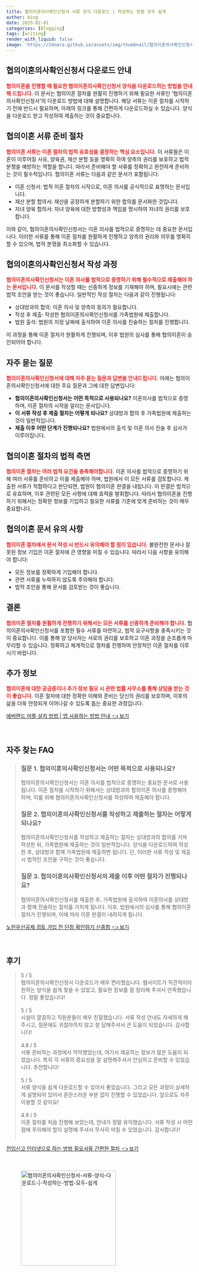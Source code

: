 ```yaml
---
title: 협의이혼의사확인신청서 서류 양식 다운로드 | 작성하는 방법 모두 쉽게
author: bing
date: 2025-02-01
categories: [Blogging]
tags: [writing]
render_with_liquid: false
image: 'https://24nara.github.io/assets/img/thumbnail/협의이혼의사확인신청서-서류-양식-다운로드-|-작성하는-방법-모두-쉽게.webp'
---
```



<h2 id='협의이혼의사확인신청서다운로드안내'>협의이혼의사확인신청서 다운로드 안내</h2>

<p><b><span style="color: #ee2323;">협의이혼을 진행할 때 필요한 협의이혼의사확인신청서 양식을 다운로드하는 방법을 안내해 드립니다.</span></b> 이 문서는 협의이혼 절차를 원활히 진행하기 위해 필요한 서류인 '협의이혼의사확인신청서'의 다운로드 방법에 대해 설명합니다. 해당 서류는 이혼 절차를 시작하기 전에 반드시 필요하며, 아래의 링크를 통해 간편하게 다운로드하실 수 있습니다. 양식을 다운로드 받고 작성하여 제출하는 것이 중요합니다.</p>

<h2 id='협의이혼서류준비절차'>협의이혼 서류 준비 절차</h2>

<p><b><span style="color: #ee2323;">협의이혼 서류는 이혼 절차의 법적 유효성을 결정하는 핵심 요소입니다.</span></b> 이 서류들은 이혼이 이루어질 사유, 양육권, 재산 분할 등을 명확히 하여 양측의 권리를 보호하고 법적 분쟁을 예방하는 역할을 합니다. 따라서 준비해야 할 서류를 정확하고 완전하게 준비하는 것이 필수적입니다. 협의이혼 서류는 다음과 같은 문서가 포함됩니다: </p>

<ul>
    <li>이혼 신청서: 법적 이혼 절차의 시작으로, 이혼 의사를 공식적으로 표명하는 문서입니다.</li>
    <li>재산 분할 합의서: 재산을 공정하게 분할하기 위한 합의를 문서화한 것입니다.</li>
    <li>자녀 양육 합의서: 자녀 양육에 대한 방향성과 책임을 명시하여 자녀의 권리를 보호합니다.</li>
</ul>

<p>이와 같이, 협의이혼의사확인신청서는 이혼 의사를 법적으로 증명하는 데 중요한 문서입니다. 이러한 서류를 통해 이혼 절차를 원활하게 진행하고 양측의 권리와 의무를 명확히 할 수 있으며, 법적 분쟁을 최소화할 수 있습니다.</p>

<h2 id='협의이혼의사확인신청서작성과정'>협의이혼의사확인신청서 작성 과정</h2>

<p><b><span style="color: #ee2323;">협의이혼의사확인신청서는 이혼 의사를 법적으로 증명하기 위해 필수적으로 제출해야 하는 문서입니다.</span></b> 이 문서를 작성할 때는 신중하게 정보를 기재해야 하며, 필요시에는 관련 법적 조언을 받는 것이 좋습니다. 일반적인 작성 절차는 다음과 같이 진행됩니다:</p>

<ul>
    <li>상대방과의 합의: 이혼 의사 및 양측의 동의가 필요합니다.</li>
    <li>작성 후 제출: 작성한 협의이혼의사확인신청서를 가족법원에 제출합니다.</li>
    <li>법원 출석: 법원의 지정 날짜에 출석하여 이혼 의사를 진술하는 절차를 진행합니다.</li>
</ul>

<p>이 과정을 통해 이혼 절차가 원활하게 진행되며, 이후 법원의 심사를 통해 협의이혼이 승인되어야 합니다.</p>

<h2 id='자주묻는질문'>자주 묻는 질문</h2>

<p><b><span style="color: #ee2323;">협의이혼의사확인신청서에 대해 자주 묻는 질문과 답변을 안내드립니다.</span></b> 아래는 협의이혼의사확인신청서에 대한 주요 질문과 그에 대한 답변입니다:</p>

<ul>
    <li><b>협의이혼의사확인신청서는 어떤 목적으로 사용되나요?</b> 이혼의사를 법적으로 증명하며, 이혼 절차의 시작을 알리는 문서입니다.</li>
    <li><b>이 서류 작성 후 제출 절차는 어떻게 되나요?</b> 상대방과 합의 후 가족법원에 제출하는 것이 일반적입니다.</li>
    <li><b>제출 이후 어떤 단계가 진행되나요?</b> 법원에서의 출석 및 이혼 의사 진술 후 심사가 이루어집니다.</li>
</ul>

<h2 id='협의이혼절차법적측면'>협의이혼 절차의 법적 측면</h2>

<p><b><span style="color: #ee2323;">협의이혼 절차는 여러 법적 요건을 충족해야합니다.</span></b> 이혼 의사를 법적으로 증명하기 위해 여러 서류를 준비하고 이를 제출해야 하며, 법원에서 이 모든 서류를 검토합니다. 제출한 서류가 적합하다고 판단되면, 법원이 협의이혼 판결을 내립니다. 이 판결은 법적으로 유효하며, 이후 관련된 모든 사항에 대해 효력을 발휘합니다. 따라서 협의이혼을 진행하기 위해서는 정확한 정보를 기입하고 필요한 서류를 기준에 맞게 준비하는 것이 매우 중요합니다.</p>

<h2 id='협의이혼문서유의사항'>협의이혼 문서 유의 사항</h2>

<p><b><span style="color: #ee2323;">협의이혼 절차에서 문서 작성 시 반드시 유의해야 할 점이 있습니다.</span></b> 불완전한 문서나 잘못된 정보 기입은 이혼 절차에 큰 영향을 미칠 수 있습니다. 따라서 다음 사항을 유의해야 합니다:</p>

<ul>
    <li>모든 정보를 정확하게 기입해야 합니다.</li>
    <li>관련 서류를 누락하지 않도록 주의해야 합니다.</li>
    <li>법적 조언을 통해 문서를 검토받는 것이 좋습니다.</li>
</ul>

<h2 id='결론'>결론</h2>

<p><b><span style="color: #ee2323;">협의이혼 절차를 원활하게 진행하기 위해서는 모든 서류를 신중하게 준비해야 합니다.</span></b> 협의이혼의사확인신청서를 포함한 필수 서류를 마련하고, 법적 요구사항을 충족시키는 것이 중요합니다. 이를 통해 양 당사자는 서로의 권리를 보호하고 이혼 과정을 순조롭게 마무리할 수 있습니다. 정확하고 체계적으로 절차를 진행하여 안정적인 이혼 절차를 이루시기 바랍니다.</p>

<h2 id='추가정보'>추가 정보</h2>

<p><b><span style="color: #ee2323;">협의이혼에 대한 궁금증이나 추가 정보 필요 시 관련 법률 사무소를 통해 상담을 받는 것이 좋습니다.</span></b> 이혼 절차에 대한 정확한 이해와 준비는 당신의 권리를 보호하며, 이후의 삶을 더욱 안정되게 이어나갈 수 있도록 돕는 중요한 과정입니다.</p>


<p><a class="click-button" title="에버랜드 어플 설치 방법 | 앱 사용하는 방법 안내" href="https://24nara.github.io/posts/%EC%97%90%EB%B2%84%EB%9E%9C%EB%93%9C-%EC%96%B4%ED%94%8C-%EC%84%A4%EC%B9%98-%EB%B0%A9%EB%B2%95-%EC%95%B1-%EC%82%AC%EC%9A%A9%ED%95%98%EB%8A%94-%EB%B0%A9%EB%B2%95-%EC%95%88%EB%82%B4/" rel="dofollow">에버랜드 어플 설치 방법 | 앱 사용하는 방법 안내 👈 보기</a></p><br>
<h2 id='자주_찾는_FAQ'>자주 찾는 FAQ</h2>
<div itemscope="" itemtype="https://schema.org/FAQPage"> 
<blockquote> 
<div itemscope="" itemprop="mainEntity" itemtype="https://schema.org/Question"> 
<h3 itemprop="name">질문 1. 협의이혼의사확인신청서는 어떤 목적으로 사용되나요?</h3> 
<div itemscope="" itemprop="acceptedAnswer" itemtype="https://schema.org/Answer"> 
<span itemprop="text"> 
<p>협의이혼의사확인신청서는 이혼 의사를 법적으로 증명하는 중요한 문서로 사용됩니다. 이혼 절차를 시작하기 위해서는 상대방과의 합의이혼 의사를 증명해야 하며, 이를 위해 협의이혼의사확인신청서를 작성하여 제출해야 합니다.</p> 
</span> 
</div> 
</div> 
<div itemscope="" itemprop="mainEntity" itemtype="https://schema.org/Question"> 
<h3 itemprop="name">질문 2. 협의이혼의사확인신청서를 작성하고 제출하는 절차는 어떻게 되나요?</h3> 
<div itemscope="" itemprop="acceptedAnswer" itemtype="https://schema.org/Answer"> 
<span itemprop="text"> 
<p>협의이혼의사확인신청서를 작성하고 제출하는 절차는 상대방과의 합의를 거쳐 작성한 뒤, 가족법원에 제출하는 것이 일반적입니다. 양식을 다운로드하여 작성한 후, 상대방과 함께 가족법원에 제출하면 됩니다. 단, 이러한 서류 작성 및 제출 시 법적인 조언을 구하는 것이 좋습니다.</p> 
</span> 
</div> 
</div> 
<div itemscope="" itemprop="mainEntity" itemtype="https://schema.org/Question"> 
<h3 itemprop="name">질문 3. 협의이혼의사확인신청서의 제출 이후 어떤 절차가 진행되나요?</h3> 
<div itemscope="" itemprop="acceptedAnswer" itemtype="https://schema.org/Answer"> 
<span itemprop="text"> 
<p>협의이혼의사확인신청서를 제출한 후, 가족법원에 출석하여 이혼의사를 상대방과 함께 진술하는 절차를 거치게 됩니다. 이후, 법원에서의 심사를 통해 협의이혼 절차가 진행되며, 이에 따라 이혼 판결이 내려지게 됩니다.</p> 
</span> 
</div> 
</div> 
</blockquote> 
</div>
<p><a class="click-button" title="노란우산공제 검토 가입 전 단점 확인하기 신중함" href="https://24nara.github.io/posts/%EB%85%B8%EB%9E%80%EC%9A%B0%EC%82%B0%EA%B3%B5%EC%A0%9C-%EA%B2%80%ED%86%A0-%EA%B0%80%EC%9E%85-%EC%A0%84-%EB%8B%A8%EC%A0%90-%ED%99%95%EC%9D%B8%ED%95%98%EA%B8%B0-%EC%8B%A0%EC%A4%91%ED%95%A8/" rel="dofollow">노란우산공제 검토 가입 전 단점 확인하기 신중함 👈 보기</a></p><br>
<h2 id='후기'>후기</h2>
<div itemscope itemtype="https://schema.org/Product">
  <blockquote>
  <div itemprop="review" itemscope itemtype="https://schema.org/Review">
      <div itemprop="reviewRating" itemscope itemtype="https://schema.org/Rating"> <span itemprop="ratingValue">5</span> / <span itemprop="bestRating">5</span> </div>
      <span itemprop="reviewBody">협의이혼의사확인신청서 다운로드가 매우 편리했습니다. 웹사이트가 직관적이라 원하는 양식을 쉽게 찾을 수 있었고, 필요한 정보를 잘 정리해 주셔서 만족했습니다. 정말 좋았습니다!</span>
  </div>
  <br>
  <div itemprop="review" itemscope itemtype="https://schema.org/Review">
      <div itemprop="reviewRating" itemscope itemtype="https://schema.org/Rating"> <span itemprop="ratingValue">5</span> / <span itemprop="bestRating">5</span> </div>
      <span itemprop="reviewBody">시설이 깔끔하고 직원분들이 매우 친절했습니다. 서류 작성 안내도 자세하게 해주시고, 질문에도 귀찮아하지 않고 잘 답해주셔서 큰 도움이 되었습니다. 감사합니다!</span>
  </div>
  <br>
  <div itemprop="review" itemscope itemtype="https://schema.org/Review">
      <div itemprop="reviewRating" itemscope itemtype="https://schema.org/Rating"> <span itemprop="ratingValue">4.8</span> / <span itemprop="bestRating">5</span> </div>
      <span itemprop="reviewBody">서류 준비하는 과정에서 막막했었는데, 여기서 제공하는 정보가 많은 도움이 되었습니다. 특히 각 서류의 중요성을 잘 설명해주셔서 안심하고 준비할 수 있었습니다. 추천합니다!</span>
  </div>
  <br>
  <div itemprop="review" itemscope itemtype="https://schema.org/Review">
      <div itemprop="reviewRating" itemscope itemtype="https://schema.org/Rating"> <span itemprop="ratingValue">5</span> / <span itemprop="bestRating">5</span> </div>
      <span itemprop="reviewBody">서류 양식을 쉽게 다운로드할 수 있어서 좋았습니다. 그리고 모든 과정이 상세하게 설명되어 있어서 혼란스러운 부분 없이 진행할 수 있었습니다. 앞으로도 자주 이용할 것 같아요!</span>
  </div>
  <br>
  <div itemprop="review" itemscope itemtype="https://schema.org/Review">
      <div itemprop="reviewRating" itemscope itemtype="https://schema.org/Rating"> <span itemprop="ratingValue">4.9</span> / <span itemprop="bestRating">5</span> </div>
      <span itemprop="reviewBody">이혼 절차를 처음 진행해 보았는데, 안내가 정말 유익했습니다. 서류 작성 시 어떤 점에 주의해야 할지 설명해 주셔서 무사히 마칠 수 있었습니다. 감사합니다!</span>
  </div>
  <br>
  </blockquote>
</div>
<p><a class="click-button" title="전입신고 인터넷으로 하는 방법 필요서류 간편한 절차" href="https://24nara.github.io/posts/%EC%A0%84%EC%9E%85%EC%8B%A0%EA%B3%A0-%EC%9D%B8%ED%84%B0%EB%84%B7%EC%9C%BC%EB%A1%9C-%ED%95%98%EB%8A%94-%EB%B0%A9%EB%B2%95-%ED%95%84%EC%9A%94%EC%84%9C%EB%A5%98-%EA%B0%84%ED%8E%B8%ED%95%9C-%EC%A0%88%EC%B0%A8/" rel="dofollow">전입신고 인터넷으로 하는 방법 필요서류 간편한 절차 👈 보기</a></p><br>
<figure class="image"><img src="https://24nara.github.io/assets/img/thumbnail/협의이혼의사확인신청서-서류-양식-다운로드-|-작성하는-방법-모두-쉽게.webp" alt="협의이혼의사확인신청서-서류-양식-다운로드-|-작성하는-방법-모두-쉽게" width="256" height="256"></figure>